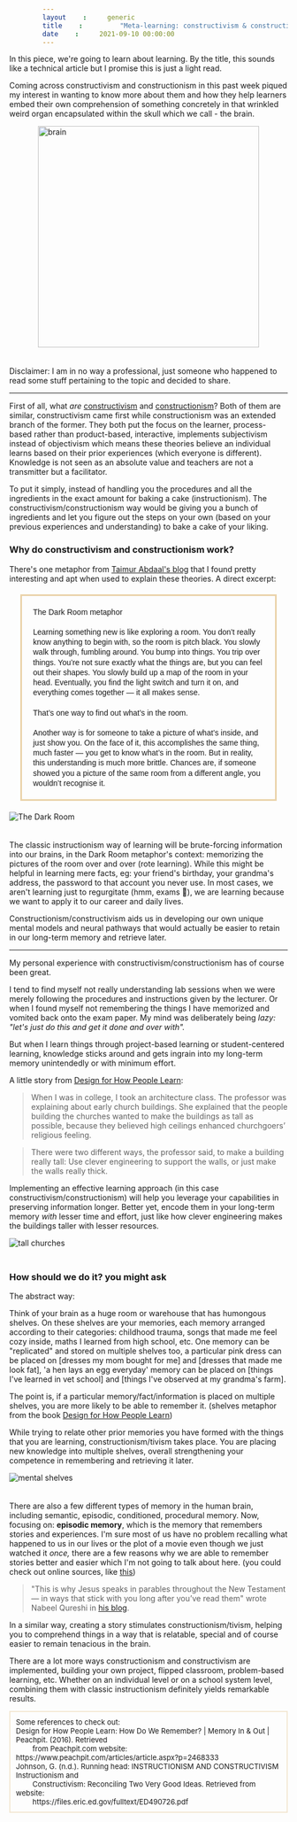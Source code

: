 ```yaml
---
layout: generic
title: "Meta-learning: constructivism & constructionism"
date: 2021-09-10 00:00:00
---
```

<div class="content">
            <p>In this piece, we're going to learn about learning. By the title, this sounds like a technical article but I promise this is just a light read. </p><p>Coming across constructivism and constructionism in this past week piqued my interest in wanting to know more about them and how they help learners embed their own comprehension of something concretely in that wrinkled weird organ encapsulated within the skull which we call - the brain. </p><!--kg-card-begin: html--><style>
 img.center{
     display: block;
     margin-left: auto;
     margin-right: auto;
    }
</style>

<img src="https://i.imgur.com/d0agKkt.jpg" alt="brain" class="center" width="400px" height="400px">
<!--kg-card-end: html--><p>Disclaimer: I am in no way a professional, just someone who happened to read some stuff pertaining to the topic and decided to share. </p><hr><p>First of all, what <em>are </em><a href="https://en.wikipedia.org/wiki/Constructivism_(philosophy_of_education)">constructivism</a> and <a href="https://en.wikipedia.org/wiki/Constructionism_(learning_theory)">constructionism</a>? Both of them are similar, constructivism came first while constructionism was an extended branch of the former. They both put the focus on the learner, process-based rather than product-based, interactive, implements subjectivism instead of objectivism which means these theories believe an individual learns based on their prior experiences (which everyone is different). Knowledge is not seen as an absolute value and teachers are not a transmitter but a facilitator.</p><p>To put it simply, instead of handling you the procedures and all the ingredients in the exact amount for baking a cake (instructionism). The constructivism/constructionism way would be giving you a bunch of ingredients and let you figure out the steps on your own (based on your previous experiences and understanding) to bake a cake of your liking. </p><h3 id="why-do-constructivism-and-constructionism-work">Why do constructivism and constructionism work?</h3><p>There's one metaphor from <a href="https://taimur.me/posts/constructionism-and-the-future-of-learning/">Taimur Abdaal's blog</a> that I found pretty interesting and apt when used to explain these theories. A direct excerpt:</p><!--kg-card-begin: html-->
    <link rel="preconnect" href="https://fonts.googleapis.com">
<link rel="preconnect" href="https://fonts.gstatic.com" crossorigin="">
<link href="https://fonts.googleapis.com/css2?family=Urbanist:wght@500&amp;display=swap" rel="stylesheet">
<style>
    .division3 {
        border: 3px solid #ead2a8;
        border-collapse: separate;
        border-spacing: 15px;
        padding: 20px;
        font-family: 'Urbanist', sans-serif;
        line-height:1.3;
        margin: 20px;
    
    }
</style>
<div class="division3"> The Dark Room metaphor <br><br>
Learning something new is like exploring a room. You don’t really know anything to begin with, so the room is pitch black. You slowly walk through, fumbling around. You bump into things. You trip over things. You’re not sure exactly what the things are, but you can feel out their shapes. You slowly build up a map of the room in your head. Eventually, you find the light switch and turn it on, and everything comes together — it all makes sense. <br><br>
That’s one way to find out what’s in the room.<br><br>
Another way is for someone to take a picture of what’s inside, and just show you. On the face of it, this accomplishes the same thing, much faster — you get to know what’s in the room. But in reality, this understanding is much more brittle. Chances are, if someone showed you a picture of the same room from a different angle, you wouldn’t recognise it. </div>
<!--kg-card-end: html--><!--kg-card-begin: html--><style>
 img.center{
     display: block;
     margin-left: auto;
     margin-right: auto;
     padding-bottom: 20px;
    }
</style>

<img src="https://i.imgur.com/DdkMb76.jpg" alt="The Dark Room" class="center"><!--kg-card-end: html--><p>The classic instructionism way of learning will be brute-forcing information into our brains, in the Dark Room metaphor's context: memorizing the pictures of the room over and over (rote learning). While this might be helpful in learning mere facts, eg: your friend's birthday, your grandma's address, the password to that account you never use. In most cases, we aren't learning just to regurgitate (hmm, exams 👀), we are learning because we want to apply it to our career and daily lives. </p><p>Constructionism/constructivism aids us in developing our own unique mental models and neural pathways that would actually be easier to retain in our long-term memory and retrieve later. </p><hr><p>My personal experience with constructivism/constructionism has of course been great. </p><p>I tend to find myself not really understanding lab sessions when we were merely following the procedures and instructions given by the lecturer. Or when I found myself not remembering the things I have memorized and vomited back onto the exam paper. My mind was deliberately being <em>lazy: "let's just do this and get it done and over with". </em></p><p>But when I learn things through project-based learning or student-centered learning, knowledge sticks around and gets ingrain into my long-term memory unintendedly or with minimum effort. </p><p>A little story from <a href="https://www.peachpit.com/store/design-for-how-people-learn-9780134211282?w_ptgrevartcl=Design+for+How+People+Learn%3a+How+Do+We+Remember%3f_2468333">Design for How People Learn</a>:</p><blockquote>When I was in college, I took an architecture class. The professor was explaining about early church buildings. She explained that the people building the churches wanted to make the buildings as tall as possible, because they believed high ceilings enhanced churchgoers’ religious feeling.</blockquote><blockquote>There were two different ways, the professor said, to make a building really tall: Use clever engineering to support the walls, or just make the walls really thick.</blockquote><p>Implementing an effective learning approach (in this case constructivism/constructionism) will help you leverage your capabilities in preserving information longer. Better yet, encode them in your long-term memory <em>with</em> lesser time and effort, just like how clever engineering makes the buildings taller with lesser resources. </p><!--kg-card-begin: html--><style>
 img.center{
     display: block;
     margin-left: auto;
     margin-right: auto;
    }
</style>

<img src="https://i.imgur.com/viNICiQ.jpg" alt="tall churches" class="center"><!--kg-card-end: html--><h3 id="how-should-we-do-it-you-might-ask">How should we do it? you might ask</h3><p>The abstract way:</p><p>Think of your brain as a huge room or warehouse that has humongous shelves. On these shelves are your memories, each memory arranged according to their categories: childhood trauma, songs that made me feel cozy inside, maths I learned from high school, etc. One memory can be "replicated" and stored on multiple shelves too, a particular pink dress can be placed on [dresses my mom bought for me] and [dresses that made me look fat], 'a hen lays an egg everyday' memory can be placed on [things I've learned in vet school] and [things I've observed at my grandma's farm]. </p><p>The point is, if a particular memory/fact/information is placed on multiple shelves, you are more likely to be able to remember it. (shelves metaphor from the book <a href="https://www.peachpit.com/store/design-for-how-people-learn-9780134211282?w_ptgrevartcl=Design+for+How+People+Learn%3a+How+Do+We+Remember%3f_2468333">Design for How People Learn</a>)</p><p>While trying to relate other prior memories you have formed with the things that you are learning, constructionism/tivism takes place. You are placing new knowledge into multiple shelves, overall strengthening your competence in remembering and retrieving it later.</p><!--kg-card-begin: html--><style>
 img.center{
     display: block;
     margin-left: auto;
     margin-right: auto;
    }
</style>

<img src="https://i.imgur.com/2FnG5jh.png" alt="mental shelves" class="center"><!--kg-card-end: html--><p>There are also a few different types of memory in the human brain, including semantic, episodic, conditioned, procedural memory. Now, focusing on: <strong>episodic memory</strong>, which is the memory that remembers stories and experiences. I'm sure most of us have no problem recalling what happened to us in our lives or the plot of a movie even though we just watched it <em>once, </em>there are a few reasons why we are able to remember stories better and easier which I'm not going to talk about here. (you could check out online sources, like <a href="https://www.harvardbusiness.org/what-makes-storytelling-so-effective-for-learning/">this</a>) </p><blockquote>"This is why Jesus speaks in parables throughout the New Testament — in ways that stick with you long after you’ve read them" wrote Nabeel Qureshi in <a href="https://nabeelqu.co/understanding">his blog</a>.</blockquote><p>In a similar way, creating a story stimulates constructionism/tivism, helping you to comprehend things in a way that is relatable, special and of course easier to remain tenacious in the brain. </p><p>There are a lot more ways constructionism and constructivism are implemented, building your own project, flipped classroom, problem-based learning, etc. Whether on an individual level or on a school system level, combining them with classic instructionism definitely yields remarkable results.</p><!--kg-card-begin: html--><style>
    h4{
        animation-name: h4;
        animation-duration: 8s;
        animation-iteration-count: infinite;
        position: relative;
        animation-direction: alternate;
    }
    
    @keyframes h4{
        0% {left:0px; animation-timing-function: linear}
        100% {left:300px; animation-timing-function: linear;}
        
</style><!--kg-card-end: html--><p></p><p></p><p></p><!--kg-card-begin: html--><style>
    div.h{
        font-size: 13px;
        border: 2px solid rgba(234, 210, 168, 0.5);
        padding: 10px;
    }
    span{
        text-indent: 30px;
        display: inline-block;
    }
</style>

<div class="h"> Some references to check out: <br>
    Design for How People Learn: How Do We Remember? | Memory In &amp; Out | Peachpit. (2016). Retrieved <span> from Peachpit.com website: https://www.peachpit.com/articles/article.aspx?p=2468333 </span>
<br>
    Johnson, G. (n.d.). Running head: INSTRUCTIONISM AND CONSTRUCTIVISM Instructionism and <span> Constructivism: Reconciling Two Very Good Ideas. Retrieved from website:</span><span> https://files.eric.ed.gov/fulltext/ED490726.pdf </span><br>
</div>
    <!--kg-card-end: html-->
        </div>